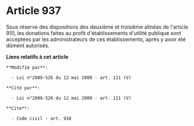 # Article 937

Sous réserve des dispositions des deuxième et troisième alinéas de l'article 910, les donations faites au profit
d'établissements d'utilité publique sont acceptées par les administrateurs de ces établissements, après y avoir été dûment
autorisés.

**Liens relatifs à cet article**

	**Modifié par**:

	  - Loi n°2009-526 du 12 mai 2009 - art. 111 (V)

	**Cité par**:

	  - Loi n°2009-526 du 12 mai 2009 - art. 111 (V)

	**Cite**:

	  - Code civil - art. 910
